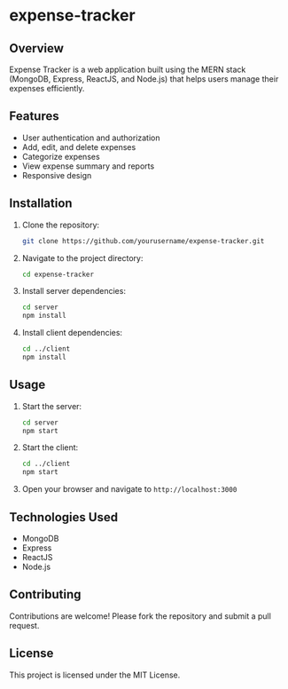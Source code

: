# expense-tracker
## Overview
Expense Tracker is a web application built using the MERN stack (MongoDB, Express, ReactJS, and Node.js) that helps users manage their expenses efficiently.

## Features
- User authentication and authorization
- Add, edit, and delete expenses
- Categorize expenses
- View expense summary and reports
- Responsive design

## Installation
1. Clone the repository:
    ```bash
    git clone https://github.com/yourusername/expense-tracker.git
    ```
2. Navigate to the project directory:
    ```bash
    cd expense-tracker
    ```
3. Install server dependencies:
    ```bash
    cd server
    npm install
    ```
4. Install client dependencies:
    ```bash
    cd ../client
    npm install
    ```

## Usage
1. Start the server:
    ```bash
    cd server
    npm start
    ```
2. Start the client:
    ```bash
    cd ../client
    npm start
    ```
3. Open your browser and navigate to `http://localhost:3000`

## Technologies Used
- MongoDB
- Express
- ReactJS
- Node.js

## Contributing
Contributions are welcome! Please fork the repository and submit a pull request.

## License
This project is licensed under the MIT License.
